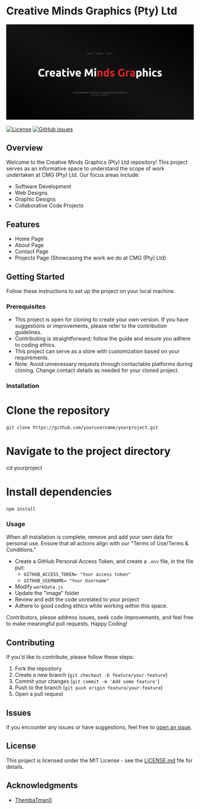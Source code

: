 # Creative Minds Graphics (Pty) Ltd

<img src="https://github.com/Ubaton/creativemgportfolio/blob/master/src/assets/images/The%20Project%20Portfolio.png" alt=""/>

[![License](https://img.shields.io/badge/License-MIT-blue.svg)](https://opensource.org/licenses/MIT)
[![GitHub issues](https://img.shields.io/github/issues/yourusername/yourproject)](https://github.com/Ubaton/creativemgportfolio/issues)

## Overview

Welcome to the Creative Minds Graphics (Pty) Ltd repository! This project serves as an informative space to understand the scope of work undertaken at CMG (Pty) Ltd. Our focus areas include:

- Software Development
- Web Designs
- Graphic Designs
- Collaborative Code Projects

## Features

- Home Page
- About Page
- Contact Page
- Projects Page (Showcasing the work we do at CMG (Pty) Ltd)

## Getting Started

Follow these instructions to set up the project on your local machine.

### Prerequisites

- This project is open for cloning to create your own version. If you have suggestions or improvements, please refer to the contribution guidelines.
- Contributing is straightforward; follow the guide and ensure you adhere to coding ethics.
- This project can serve as a store with customization based on your requirements.
- Note: Avoid unnecessary requests through contactable platforms during cloning. Change contact details as needed for your cloned project.

### Installation

# Clone the repository

`git clone https://github.com/yourusername/yourproject.git`

# Navigate to the project directory

cd yourproject

# Install dependencies

`npm install`

### Usage

When all installation is complete, remove and add your own data for personal use. Ensure that all actions align with our "Terms of Use/Terms & Conditions."

- Create a GitHub Personal Access Token, and create a `.env` file, in the file put:
  - `GITHUB_ACCESS_TOKEN= "Your access token"`
  - `GITHUB_USERNAME= "Your Username"`
- Modify `workData.js`
- Update the "image" folder
- Review and edit the code unrelated to your project
- Adhere to good coding ethics while working within this space.

Contributors, please address issues, seek code improvements, and feel free to make meaningful pull requests. Happy Coding!

## Contributing

If you'd like to contribute, please follow these steps:

1.  Fork the repository
2.  Create a new branch (`git checkout -b feature/your-feature`)
3.  Commit your changes (`git commit -m 'Add some feature'`)
4.  Push to the branch (`git push origin feature/your-feature`)
5.  Open a pull request

## Issues

If you encounter any issues or have suggestions, feel free to [open an issue](https://github.com/Ubaton/creativemgportfolio/issues).

## License

This project is licensed under the MIT License - see the [LICENSE.md](https://opensource.org/license/mit/) file for details.

## Acknowledgments

- [ThembaTman0](https://github.com/ThembaTman0)
